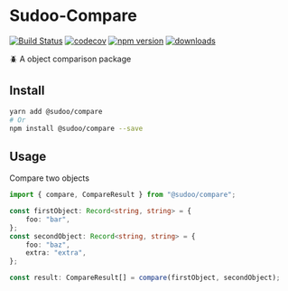 # Sudoo-Compare

[![Build Status](https://travis-ci.com/SudoDotDog/Sudoo-Compare.svg?branch=master)](https://travis-ci.com/SudoDotDog/Sudoo-Compare)
[![codecov](https://codecov.io/gh/SudoDotDog/Sudoo-Compare/branch/master/graph/badge.svg)](https://codecov.io/gh/SudoDotDog/Sudoo-Compare)
[![npm version](https://badge.fury.io/js/%40sudoo%2Fcompare.svg)](https://www.npmjs.com/package/@sudoo/compare)
[![downloads](https://img.shields.io/npm/dm/@sudoo/compare.svg)](https://www.npmjs.com/package/@sudoo/compare)

:beetle: A object comparison package

## Install

```sh
yarn add @sudoo/compare
# Or
npm install @sudoo/compare --save
```

## Usage

Compare two objects

```ts
import { compare, CompareResult } from "@sudoo/compare";

const firstObject: Record<string, string> = {
    foo: "bar",
};
const secondObject: Record<string, string> = {
    foo: "baz",
    extra: "extra",
};

const result: CompareResult[] = compare(firstObject, secondObject);
```

